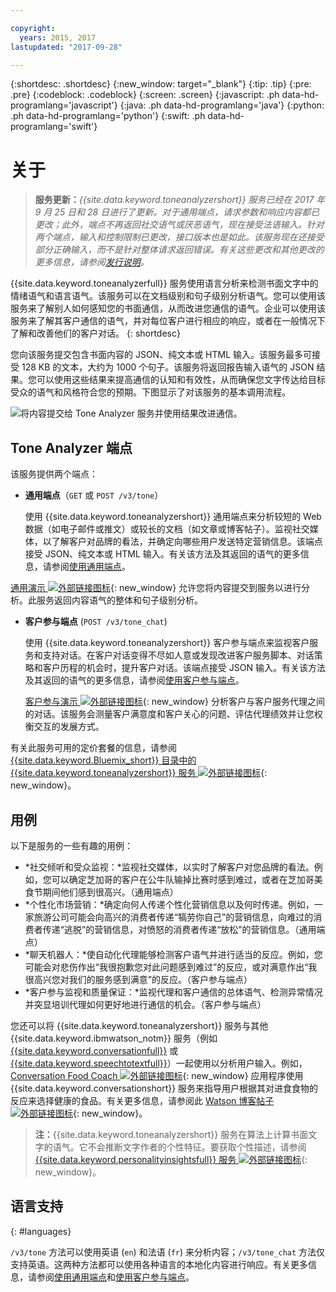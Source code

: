 ```yaml
---

copyright:
  years: 2015, 2017
lastupdated: "2017-09-28"

---
```


{:shortdesc: .shortdesc}
{:new_window: target="_blank"}
{:tip: .tip}
{:pre: .pre}
{:codeblock: .codeblock}
{:screen: .screen}
{:javascript: .ph data-hd-programlang='javascript'}
{:java: .ph data-hd-programlang='java'}
{:python: .ph data-hd-programlang='python'}
{:swift: .ph data-hd-programlang='swift'}

# 关于

> **服务更新：***{{site.data.keyword.toneanalyzershort}} 服务已经在 2017 年 9 月 25 日和 28 日进行了更新。对于通用端点，请求参数和响应内容都已更改；此外，端点不再返回社交语气或厌恶语气，现在接受法语输入。针对两个端点，输入和控制限制已更改，接口版本也是如此。该服务现在还接受部分正确输入，而不是针对整体请求返回错误。有关这些更改和其他更改的更多信息，请参阅[发行说明](/docs/services/tone-analyzer/release-notes.html)。*

{{site.data.keyword.toneanalyzerfull}} 服务使用语言分析来检测书面文字中的情绪语气和语言语气。该服务可以在文档级别和句子级别分析语气。您可以使用该服务来了解别人如何感知您的书面通信，从而改进您通信的语气。企业可以使用该服务来了解其客户通信的语气，并对每位客户进行相应的响应，或者在一般情况下了解和改善他们的客户对话。
{: shortdesc}

您向该服务提交包含书面内容的 JSON、纯文本或 HTML 输入。该服务最多可接受 128 KB 的文本，大约为 1000 个句子。该服务将返回报告输入语气的 JSON 结果。您可以使用这些结果来提高通信的认知和有效性，从而确保您文字传达给目标受众的语气和风格符合您的预期。下图显示了对该服务的基本调用流程。

![将内容提交给 Tone Analyzer 服务并使用结果改进通信。](images/tone-analyzer.png)

## Tone Analyzer 端点

该服务提供两个端点：

-   **通用端点**（`GET` 或 `POST /v3/tone`）

    使用 {{site.data.keyword.toneanalyzershort}} 通用端点来分析较短的 Web 数据（如电子邮件或推文）或较长的文档（如文章或博客帖子）。监视社交媒体，以了解客户对品牌的看法，并确定向哪些用户发送特定营销信息。该端点接受 JSON、纯文本或 HTML 输入。有关该方法及其返回的语气的更多信息，请参阅[使用通用端点](/docs/services/tone-analyzer/using-tone.html)。

[通用演示 ![外部链接图标](../../icons/launch-glyph.svg "外部链接图标")](https://tone-analyzer-demo.ng.bluemix.net/){: new_window} 允许您将内容提交到服务以进行分析。此服务返回内容语气的整体和句子级别分析。
-   **客户参与端点** (`POST /v3/tone_chat`)

    使用 {{site.data.keyword.toneanalyzershort}} 客户参与端点来监视客户服务和支持对话。在客户对话变得不尽如人意或发现改进客户服务脚本、对话策略和客户历程的机会时，提升客户对话。该端点接受 JSON 输入。有关该方法及其返回的语气的更多信息，请参阅[使用客户参与端点](/docs/services/tone-analyzer/using-tone-chat.html)。

    [客户参与演示 ![外部链接图标](../../icons/launch-glyph.svg "外部链接图标")](http://customer-engagement-analytics.mybluemix.net/){: new_window} 分析客户与客户服务代理之间的对话。该服务会测量客户满意度和客户关心的问题、评估代理绩效并让您权衡交互的发展方式。

有关此服务可用的定价套餐的信息，请参阅 [{{site.data.keyword.Bluemix_short}} 目录中的 {{site.data.keyword.toneanalyzershort}} 服务 ![外部链接图标](../../icons/launch-glyph.svg "外部链接图标")](https://console.ng.bluemix.net/catalog/services/tone-analyzer){: new_window}。

## 用例

以下是服务的一些有趣的用例：

-   *社交倾听和受众监视：*监视社交媒体，以实时了解客户对您品牌的看法。例如，您可以确定芝加哥的客户在公牛队输掉比赛时感到难过，或者在芝加哥美食节期间他们感到很高兴。（通用端点）
-   *个性化市场营销：*确定向何人传递个性化营销信息以及何时传递。例如，一家旅游公司可能会向高兴的消费者传递“犒劳你自己”的营销信息，向难过的消费者传递“逃脱”的营销信息，对愤怒的消费者传递“放松”的营销信息。（通用端点）
-   *聊天机器人：*使自动化代理能够检测客户语气并进行适当的反应。例如，您可能会对悲伤作出“我很抱歉您对此问题感到难过”的反应，或对满意作出“我很高兴您对我们的服务感到满意”的反应。（客户参与端点）
-   *客户参与监视和质量保证：*监视代理和客户通信的总体语气、检测异常情况并突显培训代理如何更好地进行通信的机会。（客户参与端点）

您还可以将 {{site.data.keyword.toneanalyzershort}} 服务与其他 {{site.data.keyword.ibmwatson_notm}} 服务（例如 [{{site.data.keyword.conversationfull}}](https://console.bluemix.net/docs/services/conversation/index.html) 或 [{{site.data.keyword.speechtotextfull}}](https://console.bluemix.net/docs/services/speech-to-text/index.html)）一起使用以分析用户输入。例如，[Conversation Food Coach ![外部链接图标](../../icons/launch-glyph.svg "外部链接图标")](https://food-coach.mybluemix.net/){: new_window} 应用程序使用 {{site.data.keyword.conversationshort}} 服务来指导用户根据其对进食食物的反应来选择健康的食品。有关更多信息，请参阅此 [Watson 博客帖子 ![外部链接图标](../../icons/launch-glyph.svg "外部链接图标")](https://developer.ibm.com/watson/blog/2016/10/17/creating-a-compassionate-conversational-agent-using-watson-tone-analyzer-and-watson-conversation-services/){: new_window}。

> **注：**{{site.data.keyword.toneanalyzershort}} 服务在算法上计算书面文字的语气。它不会推断文字作者的个性特征。要获取个性描述，请参阅 [{{site.data.keyword.personalityinsightsfull}} 服务 ![外部链接图标](../../icons/launch-glyph.svg "外部链接图标")](https://console.bluemix.net/docs/services/personality-insights/index.html){: new_window}。

## 语言支持
{: #languages}

`/v3/tone` 方法可以使用英语 (`en`) 和法语 (`fr`) 来分析内容；`/v3/tone_chat` 方法仅支持英语。这两种方法都可以使用各种语言的本地化内容进行响应。有关更多信息，请参阅[使用通用端点](/docs/services/tone-analyzer/using-tone.html)和[使用客户参与端点](/docs/services/tone-analyzer/using-tone-chat.html)。
